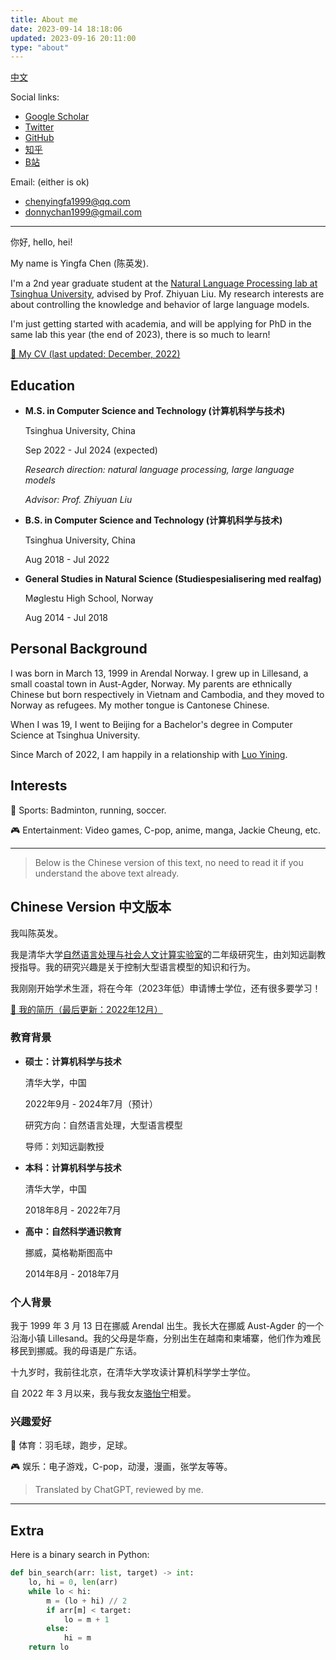 ```yaml
---
title: About me
date: 2023-09-14 18:18:06
updated: 2023-09-16 20:11:00
type: "about"
---
```


[中文](#chinese-version-中文版本)

Social links:

- [Google Scholar](https://scholar.google.com/citations?user=IgPWvEQAAAAJ&hl=en)
- [Twitter](https://www.twitter.com/DonnyChan123)
- [GitHub](https://www.github.com/chen-yingfa)
- [知乎](https://www.zhihu.com/people/chen-ying-fa-34)
- [B站](https://space.bilibili.com/474619698?spm_id_from=333.1007.0.0)

Email: (either is ok)

- chenyingfa1999@qq.com
- donnychan1999@gmail.com

---

你好, hello, hei!

My name is Yingfa Chen (陈英发).

I'm a 2nd year graduate student at the [Natural Language Processing lab at Tsinghua University](http://nlp.csai.tsinghua.edu.cn/), advised by Prof. Zhiyuan Liu. My research interests are about controlling the knowledge and behavior of large language models.

I'm just getting started with academia, and will be applying for PhD in the same lab this year (the end of 2023), there is so much to learn!

[:page_facing_up: My CV (last updated: December, 2022)](/pdf/cv.pdf)

## Education

- **M.S. in Computer Science and Technology (计算机科学与技术)**
    
    Tsinghua University, China
    
    Sep 2022 - Jul 2024 (expected)

    *Research direction: natural language processing, large language models*

    *Advisor: Prof. Zhiyuan Liu*


- **B.S. in Computer Science and Technology (计算机科学与技术)**

    Tsinghua University, China 
    
    Aug 2018 - Jul 2022


- **General Studies in Natural Science (Studiespesialisering med realfag)**

    Møglestu High School, Norway

    Aug 2014 - Jul 2018

## Personal Background

I was born in March 13, 1999 in Arendal Norway. I grew up in Lillesand, a small coastal town in Aust-Agder, Norway. My parents are ethnically Chinese but born respectively in Vietnam and Cambodia, and they moved to Norway as refugees. My mother tongue is Cantonese Chinese.

When I was 19, I went to Beijing for a Bachelor's degree in Computer Science at Tsinghua University.

Since March of 2022, I am happily in a relationship with [Luo Yining](https://www.github.com/luo-yining/).

## Interests

:muscle: Sports: Badminton, running, soccer.

:video_game: Entertainment: Video games, C-pop, anime, manga, Jackie Cheung, etc.

---

> Below is the Chinese version of this text, no need to read it if you understand the above text already.

## Chinese Version 中文版本

我叫陈英发。

我是清华大学[自然语言处理与社会人文计算实验室](http://nlp.csai.tsinghua.edu.cn/)的二年级研究生，由刘知远副教授指导。我的研究兴趣是关于控制大型语言模型的知识和行为。

我刚刚开始学术生涯，将在今年（2023年低）申请博士学位，还有很多要学习！

[:page_facing_up: 我的简历（最后更新：2022年12月）](/pdf/cv.pdf)

### 教育背景

- **硕士：计算机科学与技术**

    清华大学，中国

    2022年9月 - 2024年7月（预计）

    研究方向：自然语言处理，大型语言模型

    导师：刘知远副教授


- **本科：计算机科学与技术**

    清华大学，中国

    2018年8月 - 2022年7月


- **高中：自然科学通识教育**

    挪威，莫格勒斯图高中

    2014年8月 - 2018年7月

### 个人背景

我于 1999 年 3 月 13 日在挪威 Arendal 出生。我长大在挪威 Aust-Agder 的一个沿海小镇 Lillesand。我的父母是华裔，分别出生在越南和柬埔寨，他们作为难民移民到挪威。我的母语是广东话。

十九岁时，我前往北京，在清华大学攻读计算机科学学士学位。

自 2022 年 3 月以来，我与我女友[骆怡宁](https://www.github.com/luo-yining/)相爱。

### 兴趣爱好

:muscle: 体育：羽毛球，跑步，足球。

:video_game: 娱乐：电子游戏，C-pop，动漫，漫画，张学友等等。

> Translated by ChatGPT, reviewed by me.

---

## Extra

Here is a binary search in Python:

```python
def bin_search(arr: list, target) -> int:
    lo, hi = 0, len(arr)
    while lo < hi:
        m = (lo + hi) // 2
        if arr[m] < target:
            lo = m + 1
        else:
            hi = m
    return lo
```
